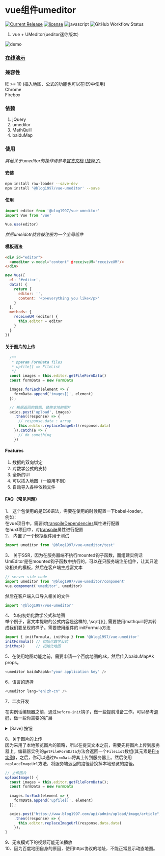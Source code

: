 # vue组件umeditor
[![Current Release](https://img.shields.io/npm/v/@blog1997/vue-umeditor)](https://www.npmjs.com/package/@blog1997/vue-umeditor)
[![license](https://img.shields.io/github/license/youLookLikeDelicious/vue-umeditor)](https://github.com/youLookLikeDelicious/vue-umeditor/blob/master/LICENSE.md)
![javascript](https://img.shields.io/github/languages/top/youLookLIkeDelicious/vue-umeditor)
![GitHub Workflow Status](https://img.shields.io/github/workflow/status/youLookLikeDelicious/vue-umeditor/npm-publish)

1. vue + UMeditor(ueditor迷你版本)

![demo](https://img.wenhairu.com/images/2020/11/19/WaAtG.png)
### [在线演示](https://www.chaosxy.com/archives/vue-umeditor.html)

### 兼容性
IE >= 10 (插入地图、公式的功能也可以在IE9中使用)  
Chrome  
Firebox

### 依赖
1. jQuery
2. umeditor
3. MathQuill
4. baiduMap
### 使用
*其他关于umeditor的操作请参考[官方文档 (挂掉了)](http://ueditor.baidu.com/website/umeditor.html)*

#### 安装
```bash
npm install raw-loader --save-dev
npm install '@blog1997/vue-umeditor' --save
```

#### 使用
```javascript
import editor from '@blog1997/vue-umeditor'
import Vue from 'vue'

Vue.use(editor)
```
_然后umeidotr就会被注册为一个全局组件_


#### 模板语法
```html
<div id="editor">
  <umeditor v-model="content" @receiveUM="receiveUM"/>
</div>
```

```javascript
new Vue({
  el: '#editor',
  data() {
    return {
      editor: '',
      content: '<p>everything you like</p>'
    }
  },
  methods: {
    receiveUM (editor) {
      this.editor = editor
    }
  }
})
```
#### 关于图片的上传
```javascript
  /**
   * @param FormData files
   * upfile[] => FileList
   */
  const images = this.editor.getFileFormData()
  const formData = new FormData

  images.forEach(element => {
    formData.append('images[]', element)
  });

  // 根据返回的数据，替换本地的图片
  axios.post('upload', images)
    .then((response) => {
      // response.data : array
      this.editor.replaceImageUrl(response.data)
    }).catch(e => {
      // do something
    })
```
#### Features
1. 数据的双向绑定
2. 对数学公式的支持
3. 全新的UI
4. 可以插入地图（一般用不到）
5. 自动导入各种依赖文件

#### FAQ（常见问题）
1、 这个包使用的是ES6语法，需要在使用的时候配置一下babel-loader。  
例如：  
在vue项目中，需要对[transpileDependencies](https://cli.vuejs.org/zh/config/#transpiledependencies)属性进行配置  
在nuxt项目中，对[transpile](https://zh.nuxtjs.org/api/configuration-build/#transpile)属性进行配置    
2、 内置了一个模拟组件用于测试
```javascript
import umeditor from '@blog1997/vue-umeditor/test'
```
3、 关于SSR，因为在服务器端不执行mounted钩子函数，而组建实例话UmEditor是在mounted钩子函数中执行的，可以在只服务端注册组件，让其只渲染相关的模板，然后在客户端生成富文本
```javascript
// server side code
import umeditor from '@blog1997/vue-umeditor/component'
vue.component('umeditor', umeditor)
```
然后在客户端入口导入相关的文件
```javascript
import '@blog1997/vue-umeditor'
```
4、 如何初始化数学公式和地图  
举个例子，富文本提取的公式内容是这样的, \sqrt[]{}, 需要使用mathquill将其转成我们要呈现的样子。需要使用组件的 initFormula方法
```javascript
import { initFormula, initMap } from '@blog1997/vue-umeditor'
initFormula() // 初始化数学公式
initMap()     // 初始化地图
```
5、在使用地图功能之前，需要申请一个百度地图的ak，然后传入baiduMapAk props。
```javascript
<umeditor baiduMapAk="your application key" />
```
6、语言的选择
```javascript
<umeditor lang="en|zh-cn" />
```
7、二次开发

在实例话编辑器之前，通过`before-init`钩子，做一些提前准备工作。可以参考[源码](https://github.com/fex-team/umeditor/tree/master/_examples)，做一些你需要的扩展

<details>
	  <summary>[Save] 按钮</summary>
	  
```html
	<umeditor @before-init="beforeInit"></umeditor>
```

```javascript
	beforeInit() {
      UM.registerUI("save", function (name) {
        //该方法里的this指向编辑器实例
        var me = this,
          //实例化一个UMEDITOR提供的按钮对象
          $button = $.eduibutton({
            //按钮icon的名字， 在这里会生成一个“edui-icon-save”的className的icon box，
            //用户可以重写该className的background样式来更改icon的图标
            //覆盖示例见btn.css
            icon: "icofont-architecture-alt",
            title: me.options.lang === "zh-cn" ? "保存" : "save",
            click: function () {
              //在这里处理按钮的点击事件
              //点击之后执行save命令
              me.execCommand(name);
            },
          });

        //在这里处理保存按钮的状态反射
        me.addListener("selectionchange", function () {
          //检查当前的编辑器状态是否可以使用save命令
          var state = this.queryCommandState(name);

          //如果状态表示是不可用的( queryCommandState()的返回值为-1 )， 则要禁用该按钮
          $button
            .edui()
            .disabled(state == -1)
            .active(state == 1);
        });
        //返回该按钮对象后， 该按钮将会被附加到工具栏上
        return $button;
      });
      console.log(UM.Editor.prototype)
      // 默认载入自定义的 菜单
      UMEDITOR_CONFIG.toolbar.push("save");
    },
```
</details>

8、关于图片的上传  
因为采用了本地预览图片的策略，所以在提交文本之前，需要先将图片上传到服务器上。编辑器实例的`getFileFormData`方法会返回一个`FileList`数组(其元素是[File 实例](https://developer.mozilla.org/zh-CN/docs/Web/API/File))，之后，你可以通过``FormData``将其上传到服务器上。然后使用`replaceImageUrl`方法，将服务端返回的路径替换掉本地预览的路径。  


```javascript
// 上传图片
uploadImage() {
  const images = this.editor.getFileFormData();
  const formData = new FormData
  
  images.forEach(element => {
    formData.append('upfile[]', element)
  });

  axios.post("https://www.blog1997.com/api/admin/upload/image/article", formData)
    .then((response) => {
      this.editor.replaceImageUrl(response.data.data)
    });
}
```
9、无痕模式下的视频可能无法播放  
10、因为百度地图自身的原因，使用https协议的地址，不能正常显示动态地图。
